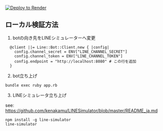 [![Deploy to Render](http://render.com/images/deploy-to-render-button.svg)](https://render.com/deploy)

## ローカル検証方法

1. botの向き先をLINEシミュレーターへ変更

```
  @client ||= Line::Bot::Client.new { |config|
    config.channel_secret = ENV["LINE_CHANNEL_SECRET"]
    config.channel_token = ENV["LINE_CHANNEL_TOKEN"]
    config.endpoint = "http://localhost:8080" # この行を追加
  }
```

2. bot立ち上げ

```
bundle exec ruby app.rb
```

3. LINEシミュレータ立ち上げ

see: https://github.com/kenakamu/LINESimulator/blob/master/README_ja.md

```
npm install -g line-simulator
line-simulator
```
